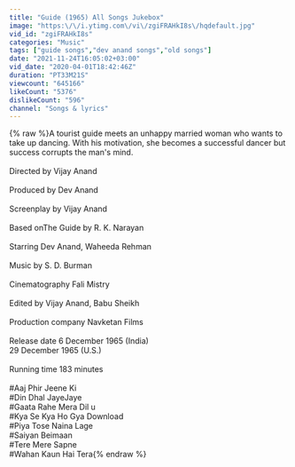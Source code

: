 ```yaml
---
title: "Guide (1965) All Songs Jukebox"
image: "https:\/\/i.ytimg.com\/vi\/zgiFRAHkI8s\/hqdefault.jpg"
vid_id: "zgiFRAHkI8s"
categories: "Music"
tags: ["guide songs","dev anand songs","old songs"]
date: "2021-11-24T16:05:02+03:00"
vid_date: "2020-04-01T18:42:46Z"
duration: "PT33M21S"
viewcount: "645166"
likeCount: "5376"
dislikeCount: "596"
channel: "Songs & lyrics"
---
```

{% raw %}A tourist guide meets an unhappy married woman who wants to take up dancing. With his motivation, she becomes a successful dancer but success corrupts the man's mind.<br /><br />Directed by Vijay Anand<br /><br />Produced by Dev Anand<br /><br />Screenplay by Vijay Anand<br /><br />Based onThe Guide by R. K. Narayan<br /><br />Starring Dev Anand, Waheeda Rehman<br /><br />Music by S. D. Burman<br /><br />Cinematography Fali Mistry<br /><br />Edited by Vijay Anand, Babu Sheikh<br /><br />Production company Navketan Films<br /><br />Release date 6 December 1965 (India)<br />29 December 1965 (U.S.)<br /><br />Running time 183 minutes<br /><br />#Aaj Phir Jeene Ki <br />#Din Dhal JayeJaye <br />#Gaata Rahe Mera Dil u<br />#Kya Se Kya Ho Gya Download <br />#Piya Tose Naina Lage<br />#Saiyan Beimaan <br />#Tere Mere Sapne <br />#Wahan Kaun Hai Tera{% endraw %}
